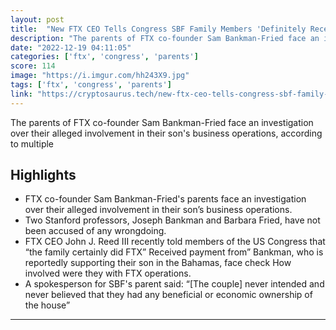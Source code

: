 ```yaml
---
layout: post
title:  "New FTX CEO Tells Congress SBF Family Members 'Definitely Received Payments' From Business"
description: "The parents of FTX co-founder Sam Bankman-Fried face an investigation over their alleged involvement in their son's business operations, according to multiple"
date: "2022-12-19 04:11:05"
categories: ['ftx', 'congress', 'parents']
score: 114
image: "https://i.imgur.com/hh243X9.jpg"
tags: ['ftx', 'congress', 'parents']
link: "https://cryptosaurus.tech/new-ftx-ceo-tells-congress-sbf-family-members-definitely-received-payments-from-business/"
---
```


The parents of FTX co-founder Sam Bankman-Fried face an investigation over their alleged involvement in their son's business operations, according to multiple

## Highlights

- FTX co-founder Sam Bankman-Fried's parents face an investigation over their alleged involvement in their son’s business operations.
- Two Stanford professors, Joseph Bankman and Barbara Fried, have not been accused of any wrongdoing.
- FTX CEO John J. Reed III recently told members of the US Congress that “the family certainly did FTX” Received payment from” Bankman, who is reportedly supporting their son in the Bahamas, face check How involved were they with FTX operations.
- A spokesperson for SBF's parent said: “[The couple] never intended and never believed that they had any beneficial or economic ownership of the house”

---
